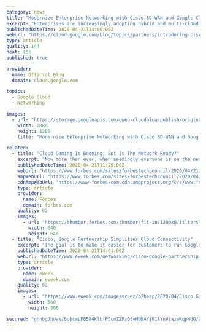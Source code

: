 ```yaml
---
category: news
title: "Modernize Enterprise Networking with Cisco SD-WAN and Google Cloud"
excerpt: "Enterprises are increasingly adopting hybrid and multi-cloud to deliver the best experiences for their customers. The network is at the foundation of this transformation, but is getting exponentially more complex to manage, secure, and scale throughout an enterprise footprint that can include multiple"
publishedDateTime: 2020-04-21T14:00:00Z
webUrl: "https://cloud.google.com/blog/topics/partners/introducing-cisco-sd-wan-cloud-hub-with-google-cloud/"
type: article
quality: 144
heat: 165
published: true

provider:
  name: Official Blog
  domain: cloud.google.com

topics:
  - Google Cloud
  - Networking

images:
  - url: "https://storage.googleapis.com/gweb-cloudblog-publish/original_images/GCP_x_Cisco.jpg"
    width: 2880
    height: 1200
    title: "Modernize Enterprise Networking with Cisco SD-WAN and Google Cloud"

related:
  - title: "Cloud Gaming Is Booming, But Is The Network Ready?"
    excerpt: "Now more than ever, when seemingly everyone is on the network, suddenly confined to their homes, an adaptive network architecture enhanced through edge computing is key to providing enough resources."
    publishedDateTime: 2020-04-21T11:29:00Z
    webUrl: "https://www.forbes.com/sites/forbestechcouncil/2020/04/21/cloud-gaming-is-booming-but-is-the-network-ready/"
    ampWebUrl: "https://www.forbes.com/sites/forbestechcouncil/2020/04/21/cloud-gaming-is-booming-but-is-the-network-ready/amp/"
    cdnAmpWebUrl: "https://www-forbes-com.cdn.ampproject.org/c/s/www.forbes.com/sites/forbestechcouncil/2020/04/21/cloud-gaming-is-booming-but-is-the-network-ready/amp/"
    type: article
    provider:
      name: Forbes
      domain: forbes.com
    quality: 82
    images:
      - url: "https://thumbor.forbes.com/thumbor/fit-in/1200x0/filters%3Aformat%28jpg%29/https%3A%2F%2Fblogs-images.forbes.com%2Fforbestechcouncil%2Ffiles%2F2020%2F04%2Fa-23-2.jpg"
        width: 640
        height: 640
  - title: "Cisco, Google Partnership Simplifies Cloud Connectivity"
    excerpt: "The goal is to make it easier for customers to run Google Cloud Platform (GCP) on a Cisco network, and this announcement follows the same path. What the heck is an application-centric multi-cloud network fabric? At a high level, it’s an automated solution that makes sure application performance is optimized and secured across the enterprise ..."
    publishedDateTime: 2020-04-21T14:01:00Z
    webUrl: "https://www.eweek.com/networking/cisco-google-partnership-simplifies-cloud-connectivity"
    type: article
    provider:
      name: eWeek
      domain: eweek.com
    quality: 62
    images:
      - url: "https://www.eweek.com/imagesvr_ez/b2bezp/2020/04/Cisco.Google.logos.jpg?alias=social_image"
        width: 560
        height: 300

secured: "ghhbgJboas/0obcmLFB584KlbfPJcmZ2FzQSvHQBAYjK1lYnViazwKqpWdO/ZYMNJrXMrP8b1a8TcrmQyliYpuOefk7SpIOv+oN+gBrj+xlDHPcAKzXoj8JZCpJQ2cvYiaXLAsMXy8Iy7brMBNxbxnMrOJRQ2y6nOUqTDnLRrQ1tpQIp0ttS9bq61EHLzK0Nmetmsp5nQE/ghNx9kUtzvkenkiuX/SrE7kBg2pB1XbPRuU57GicJ8Rq9uyoz96LZ4pwZV8F22rvSMPMoRb0EKEh7DZefLPcaSqu1jRWnZ10Qyg1RII2t1Qgm0nWQp6Ar;cNR3exY9BoMt9kl5LwDjMQ=="
---
```


